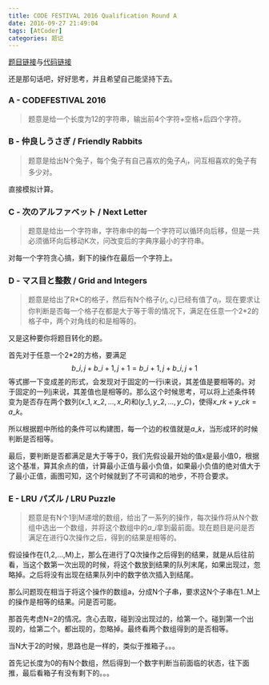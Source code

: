 ```yaml
---
title: CODE FESTIVAL 2016 Qualification Round A
date: 2016-09-27 21:49:04
tags: [AtCoder]
categories: 题记
---
```


[题目链接](http://code-festival-2016-quala.contest.atcoder.jp/assignments)与[代码链接](https://github.com/2997ms/My_Algorithm/tree/master/AtCoder/CODE%20FESTIVAL%202016%20Qualification%20Round%20A)

还是那句话吧，好好思考，并且希望自己能坚持下去。

### A - CODEFESTIVAL 2016

> 题意是给一个长度为12的字符串，输出前4个字符+空格+后四个字符。



### B - 仲良しうさぎ / Friendly Rabbits

> 题意是给出N个兔子，每个兔子有自己喜欢的兔子$A_i$，问互相喜欢的兔子有多少对。

直接模拟计算。

### C - 次のアルファベット / Next Letter

> 题意是给出一个字符串，字符串中的每一个字符可以循环向后移，但是一共必须循环向后移动K次，问改变后的字典序最小的字符串。

对每一个字符贪心搞，剩下的操作在最后一个字符上。



### D - マス目と整数 / Grid and Integers

> 题意是给出了R\*C的格子，然后有N个格子($r_i,c_i$)已经有值了$a_i$，现在要求让你判断是否每一个格子在都是大于等于零的情况下，满足在任意一个2\*2的格子中，两个对角线的和是相等的。

又是这种要你将题目转化的题。

首先对于任意一个2\*2的方格，要满足
$$
b\_{i,j}+b\_{i+1,j+1}=b\_{i+1,j}+b\_{i,j+1}
$$
等式挪一下变成差的形式，会发现对于固定的一行i来说，其差值是要相等的。对于固定的一列j来说，其差值也是相等的。那么这个时候思考，可以将上述条件转变为是否存在两个数列$(x\_1,x\_2,…,x\_R)$和$(y\_1,y\_2,…,y\_C)$，使得$x\_{rk}+y\_{ck}=a\_k$。

所以根据题中所给的条件可以构建图，每一个边的权值就是$a\_k$，当形成环的时候判断是否相等。

最后，要判断是否都满足是大于等于0，我们先假设最开始的值x是最小值0，根据这个基准，算其余点的值，计算最小正值与最小负值，如果最小负值的绝对值大于了最小正值，画图可知，这个时候就到了不可调和的地步，不符合要求。

### E - LRU パズル / LRU Puzzle

> 题意是有N个1到M递增的数组，给出了一系列的操作，每次操作将从N个数组中选出一个数组，并将这个数组中的$a\_i$拿到最前面。现在题目是问是否满足在进行Q次操作之后，得到的结果是相等的。

假设操作在(1,2,…,M)上，那么在进行了Q次操作之后得到的结果，就是从后往前看，当这个数第一次出现的时候，将这个数放到结果的队列末尾，如果出现过，忽略掉。之后将没有出现在结果队列中的数字依次插入到结尾。

那么问题现在相当于将这个操作的数组a，分成N个子串，要求这N个子串在1..M上的操作是相等的结果。问是否可能。

那首先考虑N=2的情况。贪心去取，碰到没出现过的，给第一个。碰到第一个出现的，给第二个。都出现的，忽略掉。最终看两个数组得到的是否相等。

当N大于2的时候，思路也是一样的，类似于推箱子。。。

首先记长度为0的有N个数组，然后得到一个数字判断当前面临的状态，往下面推，最后看箱子有没有剩下的。。。



